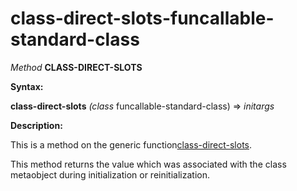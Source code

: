 class-direct-slots-funcallable-standard-class
=============================================

*Method* **CLASS-DIRECT-SLOTS**

**Syntax:**

**class-direct-slots** *(class* funcallable-standard-class) => *initargs*

**Description:**

This is a method on the generic function[class-direct-slots](/docs/meta-object-protocol/class-direct-slots).

This method returns the value which was associated with the class metaobject during initialization or reinitialization.

